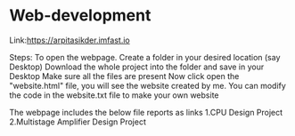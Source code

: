 # Web-development

Link:https://arpitasikder.imfast.io

Steps:
To open the webpage. Create a folder in your desired location (say Desktop)
Download the whole project into the folder and save in your Desktop
Make sure all the files are present
Now click open the "website.html" file, you will see the website created by me.
You can modify the code in the website.txt file to make your own website

The webpage includes the below file reports as links
1.CPU Design Project 
2.Multistage Amplifier Design Project
